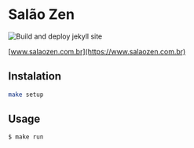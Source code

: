 # Salão Zen
![Build and deploy jekyll site](https://github.com/salaozen/salaozen.github.io/workflows/Build%20and%20deploy%20jekyll%20site/badge.svg?branch=master)

[www.salaozen.com.br](https://www.salaozen.com.br)

## Instalation
```sh
make setup
```
## Usage
```
$ make run
```